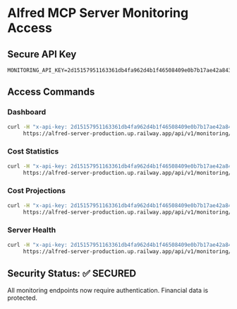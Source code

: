 # Alfred MCP Server Monitoring Access

## Secure API Key
```
MONITORING_API_KEY=2d15157951163361db4fa962d4b1f46508409e0b7b17ae42a843305d5fa01731
```

## Access Commands

### Dashboard
```bash
curl -H "x-api-key: 2d15157951163361db4fa962d4b1f46508409e0b7b17ae42a843305d5fa01731" \
     https://alfred-server-production.up.railway.app/api/v1/monitoring/dashboard
```

### Cost Statistics
```bash
curl -H "x-api-key: 2d15157951163361db4fa962d4b1f46508409e0b7b17ae42a843305d5fa01731" \
     https://alfred-server-production.up.railway.app/api/v1/monitoring/costs
```

### Cost Projections
```bash
curl -H "x-api-key: 2d15157951163361db4fa962d4b1f46508409e0b7b17ae42a843305d5fa01731" \
     https://alfred-server-production.up.railway.app/api/v1/monitoring/costs/projection
```

### Server Health
```bash
curl -H "x-api-key: 2d15157951163361db4fa962d4b1f46508409e0b7b17ae42a843305d5fa01731" \
     https://alfred-server-production.up.railway.app/api/v1/monitoring/health
```

## Security Status: ✅ SECURED
All monitoring endpoints now require authentication. Financial data is protected.
